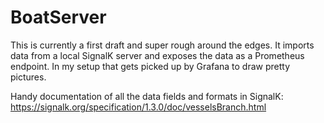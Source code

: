 # BoatServer

This is currently a first draft and super rough around the edges. It imports
data from a local SignalK server and exposes the data as a Prometheus endpoint.
In my setup that gets picked up by Grafana to draw pretty pictures.

Handy documentation of all the data fields and formats in SignalK:
https://signalk.org/specification/1.3.0/doc/vesselsBranch.html
